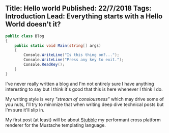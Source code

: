 Title: Hello world
Published: 22/7/2018
Tags: Introduction
Lead: Everything starts with a Hello World doesn't it?
---

```csharp
public class Blog
{
    public static void Main(string[] args)
    {
        Console.WriteLine("Is this thing on?...");
        Console.WriteLine("Press any key to exit.");
        Console.ReadKey();
    }
}
```

I've never really written a blog and I'm not entirely sure I have anything interesting to say but I think it's good that this is here whenever I think I do.

My writing style is very *"stream of consiousness"* which may drive some of you nuts, I'll try to minimize that when writing deep dive technical posts but I'm sure it'll slip in.

My first post (at least) will be about [Stubble](https://github.com/stubbleorg/stubble) my performant cross platform renderer for the Mustache templating language.